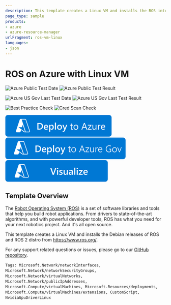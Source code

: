 ```yaml
---
description: This template creates a Linux VM and installs the ROS into it using the CustomScript extension.
page_type: sample
products:
- azure
- azure-resource-manager
urlFragment: ros-vm-linux
languages:
- json
---
```

# ROS on Azure with Linux VM

![Azure Public Test Date](https://azurequickstartsservice.blob.core.windows.net/badges/application-workloads/ros/ros-vm-linux/PublicLastTestDate.svg)
![Azure Public Test Result](https://azurequickstartsservice.blob.core.windows.net/badges/application-workloads/ros/ros-vm-linux/PublicDeployment.svg)

![Azure US Gov Last Test Date](https://azurequickstartsservice.blob.core.windows.net/badges/application-workloads/ros/ros-vm-linux/FairfaxLastTestDate.svg)
![Azure US Gov Last Test Result](https://azurequickstartsservice.blob.core.windows.net/badges/application-workloads/ros/ros-vm-linux/FairfaxDeployment.svg)

![Best Practice Check](https://azurequickstartsservice.blob.core.windows.net/badges/application-workloads/ros/ros-vm-linux/BestPracticeResult.svg)
![Cred Scan Check](https://azurequickstartsservice.blob.core.windows.net/badges/application-workloads/ros/ros-vm-linux/CredScanResult.svg)

[![Deploy To Azure](https://raw.githubusercontent.com/Azure/azure-quickstart-templates/master/1-CONTRIBUTION-GUIDE/images/deploytoazure.svg?sanitize=true)](https://portal.azure.com/#create/Microsoft.Template/uri/https%3A%2F%2Fraw.githubusercontent.com%2FAzure%2Fazure-quickstart-templates%2Fmaster%2Fapplication-workloads%2Fros%2Fros-vm-linux%2Fazuredeploy.json)
[![Deploy To Azure US Gov](https://raw.githubusercontent.com/Azure/azure-quickstart-templates/master/1-CONTRIBUTION-GUIDE/images/deploytoazuregov.svg?sanitize=true)](https://portal.azure.us/#create/Microsoft.Template/uri/https%3A%2F%2Fraw.githubusercontent.com%2FAzure%2Fazure-quickstart-templates%2Fmaster%2Fapplication-workloads%2Fros%2Fros-vm-linux%2Fazuredeploy.json)
[![Visualize](https://raw.githubusercontent.com/Azure/azure-quickstart-templates/master/1-CONTRIBUTION-GUIDE/images/visualizebutton.svg?sanitize=true)](http://armviz.io/#/?load=https%3A%2F%2Fraw.githubusercontent.com%2FAzure%2Fazure-quickstart-templates%2Fmaster%2Fapplication-workloads%2Fros%2Fros-vm-linux%2Fazuredeploy.json)

## Template Overview

The [Robot Operating System (ROS)](https://www.ros.org/) is a set of software libraries and tools that help you build robot applications.
From drivers to state-of-the-art algorithms, and with powerful developer tools, ROS has what you need for your next robotics project.
And it's all open source.

This template creates a Linux VM and installs the Debian releases of ROS and ROS 2 distro from https://www.ros.org/.

For any support related questions or issues, please go to our [GitHub repository](https://github.com/ms-iot/ROSOnWindows).

`Tags: Microsoft.Network/networkInterfaces, Microsoft.Network/networkSecurityGroups, Microsoft.Network/virtualNetworks, Microsoft.Network/publicIpAddresses, Microsoft.Compute/virtualMachines, Microsoft.Resources/deployments, Microsoft.Compute/virtualMachines/extensions, CustomScript, NvidiaGpuDriverLinux`
